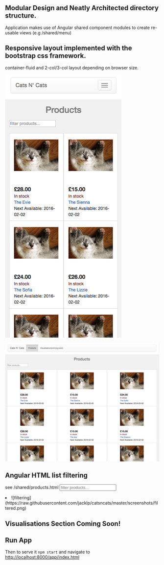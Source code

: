 ## Modular Design and Neatly Architected directory structure.

Application makes use of Angular shared component modules to create re-usable views (e.g /shared/menu)


## Responsive layout implemented with the bootstrap css framework.

container-fluid and 2-col/3-col layout depending on browser size.

![2-col layout](https://raw.githubusercontent.com/jacklp/catsncats/master/screenshots/2col.png)

![3-col layout](https://raw.githubusercontent.com/jacklp/catsncats/master/screenshots/3col.png)


## Angular HTML list filtering

see /shared/products.html
<input type="search" ng-model="q" placeholder="filter products..." aria-label="filter products" />
<li class="col-xs-6 col-md-4 animate-repeat product-container list-group-item" ng-repeat="product in products | filter:q as results">
![filtering](https://raw.githubusercontent.com/jacklp/catsncats/master/screenshots/filtered.png)


## Visualisations Section Coming Soon!


## Run App

Then to serve it `npm start` and navigate to [http://localhost:8000/app/index.html](http://localhost:8000/app/index.html)
